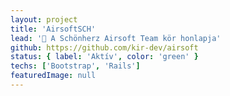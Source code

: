 ```yaml
---
layout: project
title: 'AirsoftSCH'
lead: '🏅 A Schönherz Airsoft Team kör honlapja'
github: https://github.com/kir-dev/airsoft
status: { label: 'Aktív', color: 'green' }
techs: ['Bootstrap', 'Rails']
featuredImage: null
---
```

